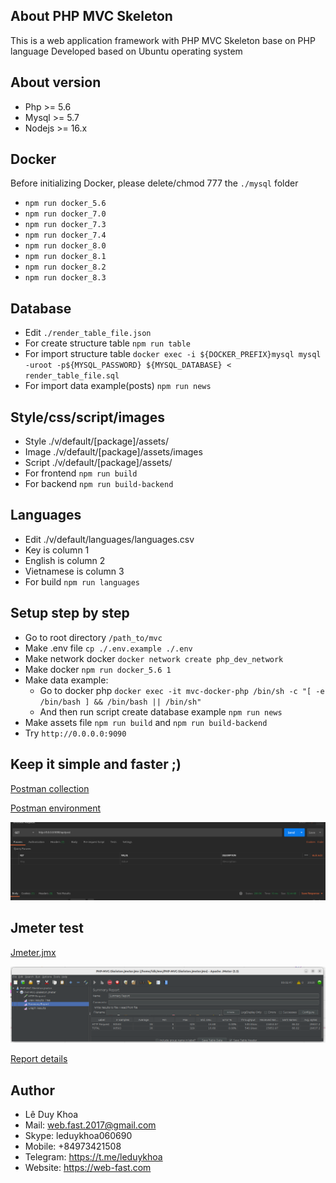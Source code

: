 

## About PHP MVC Skeleton

This is a web application framework with PHP MVC Skeleton base on PHP language
Developed based on Ubuntu operating system

## About version
 *  Php >= 5.6
 *  Mysql >= 5.7
 *  Nodejs >= 16.x

## Docker
Before initializing Docker, please delete/chmod 777 the ```./mysql``` folder
- ```npm run docker_5.6```
- ```npm run docker_7.0```
- ```npm run docker_7.3```
- ```npm run docker_7.4```
- ```npm run docker_8.0```
- ```npm run docker_8.1```
- ```npm run docker_8.2```
- ```npm run docker_8.3```

## Database
 - Edit ```./render_table_file.json```
 - For create structure table ```npm run table```
 - For import structure table ```docker exec -i ${DOCKER_PREFIX}mysql mysql -uroot -p${MYSQL_PASSWORD} ${MYSQL_DATABASE} < render_table_file.sql```
 - For import data example(posts) ```npm run news```

## Style/css/script/images
 - Style ./v/default/[package]/assets/
 - Image ./v/default/[package]/assets/images
 - Script ./v/default/[package]/assets/
 - For frontend ```npm run build```
 - For backend ```npm run build-backend```

 ## Languages
 - Edit ./v/default/languages/languages.csv
 - Key is column 1
 - English is column 2
 - Vietnamese is column 3
 - For build ```npm run languages```

 ## Setup step by step 
 - Go to root directory ```/path_to/mvc```
 - Make .env file ```cp ./.env.example ./.env```
 - Make network docker ```docker network create php_dev_network```
 - Make docker ```npm run docker_5.6 1```
 - Make data example: 
    - Go to docker php ```docker exec -it mvc-docker-php /bin/sh -c "[ -e /bin/bash ] && /bin/bash || /bin/sh"``` 
    - And then run script create database example ```npm run news```
 - Make assets file ```npm run build``` and ```npm run build-backend```
 - Try ```http://0.0.0.0:9090```

## Keep it simple and faster ;)

[Postman collection](./PHP-MVC-Skeleton.postman_collection.json)

[Postman environment](./PHP-MVC-Skeleton.postman_environment.json)

![](./test_report/api_request_fast.png)

## Jmeter test 
[Jmeter.jmx](./PHP-MVC-Skeleton.jmeter.jmx)

![](./test_report/jmeter_test_best_result.png)

[Report details](./test_report/README.md)


## Author
*  Lê Duy Khoa
*  Mail: web.fast.2017@gmail.com
*  Skype: leduykhoa060690
*  Mobile: +84973421508
*  Telegram: https://t.me/leduykhoa
*  Website: https://web-fast.com
